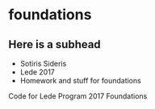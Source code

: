# foundations

## Here is a subhead

- Sotiris Sideris
- Lede 2017
- Homework and stuff for foundations


Code for Lede Program 2017 Foundations
